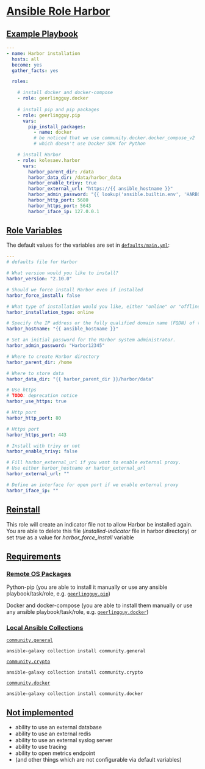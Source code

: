 # [Ansible Role Harbor](#harbor)

## [Example Playbook](#example-playbook)

```yaml
---
- name: Harbor installation
  hosts: all
  become: yes
  gather_facts: yes

  roles:

    # install docker and docker-compose
    - role: geerlingguy.docker
    
    # install pip and pip packages
    - role: geerlingguy.pip
      vars:
        pip_install_packages:
          - name: docker 
          # be noticed that we use community.docker.docker_compose_v2
          # which doesn't use Docker SDK for Python

    # install Harbor
    - role: kolesaev.harbor
      vars:
        harbor_parent_dir: /data
        harbor_data_dir: /data/harbor_data
        harbor_enable_trivy: true
        harbor_external_url: "https://{{ ansible_hostname }}"
        harbor_admin_password: "{{ lookup('ansible.builtin.env', 'HARBOR_ADMIN_PWD') | default('Harbor12345') }}"
        harbor_http_port: 5680
        harbor_https_port: 5643
        harbor_iface_ip: 127.0.0.1
```

## [Role Variables](#role-variables)

The default values for the variables are set in [`defaults/main.yml`](https://github.com/kolesaev/ansible-role-harbor/blob/master/defaults/main.yml):

```yaml
---
# defaults file for Harbor

# What version would you like to install?
harbor_version: "2.10.0"

# Should we force install Harbor even if installed
harbor_force_install: false

# What type of installation would you like, either "online" or "offline".
harbor_installation_type: online

# Specify the IP address or the fully qualified domain name (FQDN) of the target host on which to deploy Harbor.
harbor_hostname: "{{ ansible_hostname }}"

# Set an initial password for the Harbor system administrator.
harbor_admin_password: "Harbor12345"

# Where to create Harbor directory
harbor_parent_dir: /home

# Where to store data
harbor_data_dir: "{{ harbor_parent_dir }}/harbor/data"

# Use https
# TODO: deprecation notice
harbor_use_https: true

# Http port
harbor_http_port: 80

# Https port
harbor_https_port: 443

# Install with trivy or not
harbor_enable_trivy: false

# Fill harbor_external_url if you want to enable external proxy.
# Use either harbor_hostname or harbor_external_url
harbor_external_url: ""

# Define an interface for open port if we enable external proxy
harbor_iface_ip: ""
```

## [Reinstall](#reinstall)

This role will create an indicator file not to allow Harbor be installed again. You are able to delete this file (*installed-indicator* file in harbor directory) or set *true* as a value for *harbor_force_install* variable

## [Requirements](#requirements)

### [Remote OS Packages](#remote-os-packages)

Python-pip (you are able to install it manually or use any ansible playbook/task/role, e.g.  [`geerlingguy.pip`](https://github.com/geerlingguy/ansible-role-pip))

Docker and docker-compose (you are able to install them manually or use any ansible playbook/task/role, e.g.  [`geerlingguy.docker`](https://github.com/geerlingguy/ansible-role-docker))

### [Local Ansible Collections](#local-ansible-collections)

[`community.general`](https://docs.ansible.com/ansible/latest/collections/community/general/index.html)
```
ansible-galaxy collection install community.general
```

[`community.crypto`](https://docs.ansible.com/ansible/latest/collections/community/crypto/index.html)
```
ansible-galaxy collection install community.crypto
```

[`community.docker`](https://docs.ansible.com/ansible/latest/collections/community/docker/index.html)
```
ansible-galaxy collection install community.docker
```

## [Not implemented](#not-implemented)

- ability to use an external database
- ability to use an external redis
- ability to use an external syslog server
- ability to use tracing
- ability to open metrics endpoint
- (and other things which are not configurable via default variables)